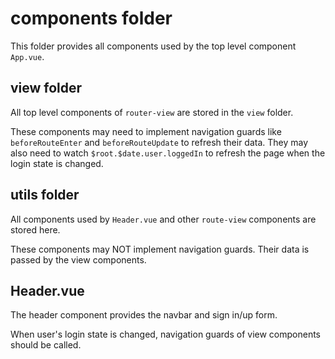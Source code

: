 # components folder

This folder provides all components used by the top level component `App.vue`.

## view folder

All top level components of `router-view` are stored in the `view` folder.

These components may need to implement navigation guards like `beforeRouteEnter` and `beforeRouteUpdate` to refresh their data. They may also need to watch `$root.$date.user.loggedIn` to refresh the page when the login state is changed.

## utils folder

All components used by `Header.vue` and other `route-view` components are stored here.

These components may NOT implement navigation guards. Their data is passed by the view components.

## Header.vue

The header component provides the navbar and sign in/up form.

When user's login state is changed, navigation guards of view components should be called.